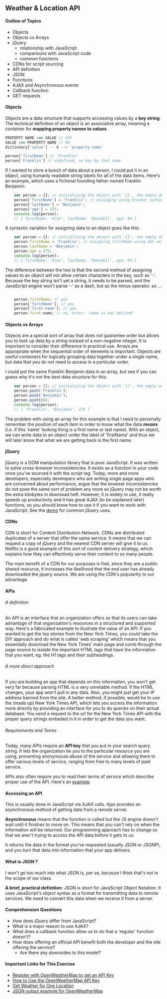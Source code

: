 ## Weather & Location API

#### Outline of Topics
+ Objects 
+ Objects vs Arrays
+ jQuery
    + relationship with JavaScript
    + comparisons with JavaScript code
    + common functions
+ CDNs for script sourcing
+ API definition
+ JSON
+ Functions
+ AJAX and Asynchronous events
+ Callback function
+ GET requests

#### Objects 

Objects are a data structure that supports accessing values by a **key string**.  
The technical definition of an object is an associative array, meaning a container for **mapping property names to values**.

```javascript
PROPERTY NAME ==> VALUE // YES
VALUE ==> PROPERTY NAME // NO
dictionary['value'] -- X --> 'property name'

person['firstName'] // 'Franklin'
person['Franklin'] // undefined, no key by that name

````

If I wanted to store a bunch of data about a person, I could put it in an object, using humanly readable string labels for all of the data items.  Here's an example, which uses a fictional founding father named Franklin Benjamin:

````javascript
    var person = {}; // initializing the object with '{}', the empty object literal
    person['firstName'] = 'Franklin'; // assinging using bracket syntax for ['firstName']
    person['lastName'] = 'Benjamin';
    person['age'] = 275;
    console.log(person);
    // { firstName: 'Alex', lastName: 'Ramsdell', age: 84 }
````
A syntactic variation for assigning data to an object goes like this:

````javascript
    var person = {}; // initializing the object with '{}', the empty object literal
    person.firstName = 'Franklin'; // assigning firstName using dot notation
    person.lastName = 'Benjamin';
    person.age = 275;
    console.log(person);
    // { firstName: 'Alex', lastName: 'Ramsdell', age: 84 }
````

The difference between the two is that the second method of assigning values to an object will not allow certain characters in the key, such as '-'.  Because the key string isn't yet a string, it needs to be parsed, and the JavaScript engine won't parse '-' as a dash, but as the minus operator.  so ...

````javascript

    person.firstName; // yes
    person['firstName']; // yes
    person['first-name']; // yes
    person.first-name; // no, error: 'name is not defined'

````


#### Objects vs Arrays

Objects are a special sort of array that does not guarantee order but allows you to look up data by a string instead of a non-negative integer. It is important to consider their difference in practical use. Arrays are appropriate when the sequential order of elements is important. Objects are useful containers for logically grouping data together under a single name, but data that you do not need to access in a particular order.


I could put the same Franklin Benjamin data in an array, but see if you can guess why it's not the best data structure for this:

````javascript
    var person = []; // initializing the object with '[]', the empty array literal
    person.push('Franklin');
    person.push('Benjamin');
    person.push(84);
    console.log(person);
    // [ 'Franklin', 'Benjamin', 275 ]

````


The problem with using an array for this example is that I need to personally remember the position of each item in order to know what the data ***means*** (i.e. if this 'name' looking thing is a first name or last name).  With an object, we can write data to an object under the label of 'firstName' and thus we will later know that what we are getting back is the first name.


#### jQuery

jQuery is a DOM manipulation library that is pure JavaScript.  It was written to solve cross-browser inconsistencies.  It exists as a function in your code once you've sourced it with the script tag.  Today, more and more developers, especially developers who are writing single page apps who are concerned about performance, argue that the browser inconsistencies do not pose the same sort of problem any more so jQuery may not be worth the extra kilobytes in download heft. However, it is widely in use, it really speeds up productivity and it has great AJAX (to be explained later) functions, so you should know how to use it if you want to work with JavaScript.  See the [demo](https://github.com/jswithalex/BACE-Winter2015/blob/master/week5/jQuery_Demo/demo.md) for common jQuery uses.

#### CDNs

CDN is short for Content Distribution Network. CDNs are distributed duplicates of a server that offer the same service. It means that we can request a copy of jQuery and the nearest CDN server will give it to us. Netflix is a good example of this sort of content delivery strategy, which explains how they can effectively serve their content to so many people.  

The main benefit of a CDN for our purposes is that, since they are a public shared resource, it increases the likelihood that the end user has already downloaded the jquery source.  We are using the CDN's popularity to our advantage.

#### APIs 

###### A definition

An API is an interface that an organization offers so that its users can take advantage of that organization's resources in a structured and supported way.  Here's a fabricated example to illustrate the value of an API: If you wanted to get the top stories from the New York Times, you could take the DIY approach and do what is called 'web scraping' which means that you essentially download the New York Times' main page and comb through the page source to isolate the important HTML tags that have the information that you want, eg. the H1 tags and their subheadings. 

###### A more direct approach

If you are building an app that depends on this information, you won't get very far because parsing HTML is a very unreliable method. If the HTML changes, your app won't pull in any data.  Also, you might just get your IP address banned from the site.  A better method, if possible, would be to use the (made up) New York Times API, which lets you access the information more directly by providing an interface for you to do queries on their actual database. You send a request to the url for the New York Times API with the proper query strings embeded in it in order to get the data you want.  

###### Requirements and Terms

Today, many APIs require an **API key** that you put in your search query string. It lets the organization tie you to the particular resource you are using, preventing anonymouse abuse of the service and allowing them to offer various levels of service, ranging from free to many levels of paid service.

APIs also often require you to read their terms of service which describe proper use of the API.  Here's an [example](http://openweathermap.org/appid).

#### Accessing an API

This is usually done in JavaScript via AJAX calls.  Ajax provides an asynchronous method of getting data from a remote server.  

**Asynchronous** means that the function is called but the JS engine doesn't wait until it finishes to move on.  This means that you can't rely on when the information will be returned.  Our programming approach has to change so that we aren't trying to access the API data before it gets to us.

It returns the data in the format you've requested (usually JSON or JSONP), and you turn that data into information that your app delivers.

#### What is JSON ?

I won't go too much into what JSON is, per se, because I think that's not in the scope of our class.  

**A brief, practical definition**: JSON is short for JavaScript Object Notation.  It uses JavaScript's object syntax as a format for transmitting data to remote services.  We need to convert this data when we receive it from a server.





#### Comprehension Questions 

+ How does jQuery differ from JavaScript?
+ What is a major reason to use AJAX?
+ What does a callback function allow us to do that a 'regular' function doesn't?
+ How does offering an official API benefit both the developer and the site offering the service?
    + Are there any downsides to this model?

#### Important Links for This Exercise
+ [Register with OpenWeatherMap to get an API Key](http://openweathermap.org/register)
+ [How to Use the OpenWeatherMap API Key](http://openweathermap.org/appid#use)
+ [Get Weather for One Location](http://openweathermap.org/forecast#one)
+ [JSON output example for OpenWeatherMap](http://api.openweathermap.org/data/2.5/weather?q=London,uk)

